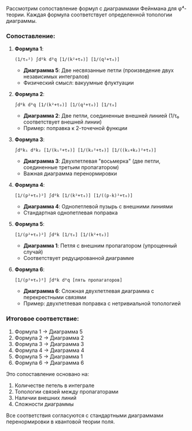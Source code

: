 Рассмотрим сопоставление формул с диаграммами Фейнмана для φ⁴-теории. Каждая формула соответствует определенной топологии диаграммы.

### Сопоставление:

1. **Формула 1**:
   ```
   (1/τ₀²) ∫dᴰk dᴰq [1/(k²+τ₀)] [1/(q²+τ₀)]
   ```
   - **Диаграмма 5**: Две несвязанные петли (произведение двух независимых интегралов)
   - Физический смысл: вакуумные флуктуации

2. **Формула 2**:
   ```
   ∫dᴰk dᴰq [1/(k²+τ₀)] [1/(q²+τ₀)] [1/τ₀]
   ```
   - **Диаграмма 2**: Две петли, соединенные внешней линией (1/τ₀ соответствует внешней линии)
   - Пример: поправка к 2-точечной функции

3. **Формула 3**:
   ```
   ∫dᴰk₁ dᴰk₂ [1/(k₁²+τ₀)] [1/(k₂²+τ₀)] [1/((k₁+k₂)²+τ₀)]
   ```
   - **Диаграмма 3**: Двухпетлевая "восьмерка" (две петли, соединенные третьим пропагатором)
   - Важная диаграмма перенормировки

4. **Формула 4**:
   ```
   [1/(p²+τ₀)²] ∫dᴰk [1/(k²+τ₀)] [1/((p-k)²+τ₀)]
   ```
   - **Диаграмма 4**: Однопетлевой пузырь с внешними линиями
   - Стандартная однопетлевая поправка

5. **Формула 5**:
   ```
   [1/(p²+τ₀)²] ∫dᴰk [1/τ₀] [1/(k²+τ₀)]
   ```
   - **Диаграмма 1**: Петля с внешним пропагатором (упрощенный случай)
   - Соответствует редуцированной диаграмме

6. **Формула 6**:
   ```
   [1/(p²+τ₀)²] ∫dᴰk dᴰq [пять пропагаторов]
   ```
   - **Диаграмма 6**: Сложная двухпетлевая диаграмма с перекрестными связями
   - Пример: двухпетлевая поправка с нетривиальной топологией

### Итоговое соответствие:
1. Формула 1 → Диаграмма 5  
2. Формула 2 → Диаграмма 2  
3. Формула 3 → Диаграмма 3  
4. Формула 4 → Диаграмма 4  
5. Формула 5 → Диаграмма 1  
6. Формула 6 → Диаграмма 6  

Это сопоставление основано на:
1) Количестве петель в интеграле
2) Топологии связей между пропагаторами
3) Наличии внешних линий
4) Сложности диаграммы

Все соответствия согласуются с стандартными диаграммами перенормировки в квантовой теории поля.